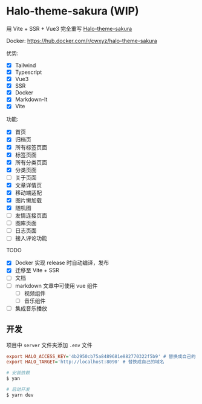 # Halo-theme-sakura (WIP)

用 Vite + SSR + Vue3 完全重写 [Halo-theme-sakura](https://github.com/LIlGG/halo-theme-sakura)

Docker: https://hub.docker.com/r/cwxyz/halo-theme-sakura

优势:

- [x] Tailwind
- [x] Typescript
- [x] Vue3
- [x] SSR
- [x] Docker
- [x] Markdown-It
- [x] Vite

功能:

- [x] 首页
- [x] 归档页
- [x] 所有标签页面
- [x] 标签页面
- [x] 所有分类页面
- [x] 分类页面
- [ ] 关于页面
- [x] 文章详情页
- [x] 移动端适配
- [x] 图片懒加载
- [x] 随机图
- [ ] 友情连接页面
- [ ] 图库页面
- [ ] 日志页面
- [ ] 接入评论功能

TODO

- [x] Docker 实现 release 时自动编译，发布
- [x] 迁移至 Vite + SSR
- [ ] 文档
- [ ] markdown 文章中可使用 vue 组件
  - [ ] 视频组件
  - [ ] 音乐组件
- [ ] 集成音乐播放

## 开发

项目中 `server` 文件夹添加 `.env` 文件

```ini
export HALO_ACCESS_KEY='4b2950cb75a8489681e882770322f5b9' # 替换成自己的 access key
export HALO_TARGET='http://localhost:8090' # 替换成自己的域名
```

```sh
# 安装依赖
$ yan

# 启动开发
$ yarn dev
```
